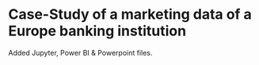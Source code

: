 # Case-Study of a marketing data of a Europe banking institution
Added Jupyter, Power BI & Powerpoint files.
